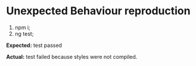# Unexpected Behaviour reproduction
1. npm i;
2. ng test;

**Expected:** test passed

**Actual:**   test failed because styles were not compiled.
